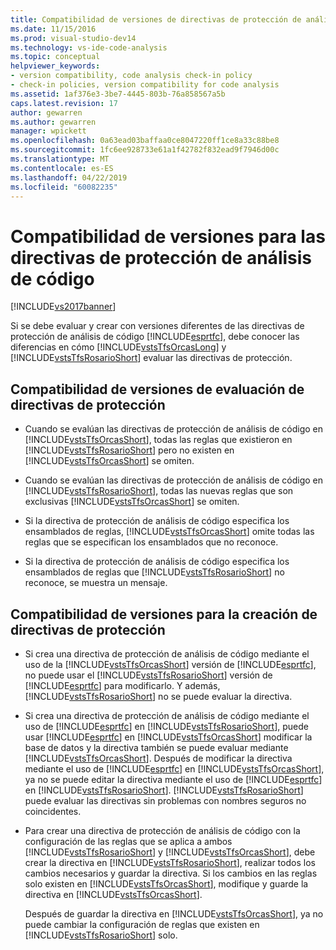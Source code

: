 ```yaml
---
title: Compatibilidad de versiones de directivas de protección de análisis de código | Documentos de Microsoft
ms.date: 11/15/2016
ms.prod: visual-studio-dev14
ms.technology: vs-ide-code-analysis
ms.topic: conceptual
helpviewer_keywords:
- version compatibility, code analysis check-in policy
- check-in policies, version compatibility for code analysis
ms.assetid: 1af376e3-3be7-4445-803b-76a858567a5b
caps.latest.revision: 17
author: gewarren
ms.author: gewarren
manager: wpickett
ms.openlocfilehash: 0a63ead03baffaa0ce8047220ff1ce8a33c88be8
ms.sourcegitcommit: 1fc6ee928733e61a1f42782f832ead9f7946d00c
ms.translationtype: MT
ms.contentlocale: es-ES
ms.lasthandoff: 04/22/2019
ms.locfileid: "60082235"
---
```

# <a name="version-compatibility-for-code-analysis-check-in-policies"></a>Compatibilidad de versiones para las directivas de protección de análisis de código
[!INCLUDE[vs2017banner](../includes/vs2017banner.md)]

Si se debe evaluar y crear con versiones diferentes de las directivas de protección de análisis de código [!INCLUDE[esprtfc](../includes/esprtfc-md.md)], debe conocer las diferencias en cómo [!INCLUDE[vstsTfsOrcasLong](../includes/vststfsorcaslong-md.md)] y [!INCLUDE[vstsTfsRosarioShort](../includes/vststfsrosarioshort-md.md)] evaluar las directivas de protección.  
  
## <a name="version-compatibility-for-evaluating-check-in-policies"></a>Compatibilidad de versiones de evaluación de directivas de protección  
  
- Cuando se evalúan las directivas de protección de análisis de código en [!INCLUDE[vstsTfsOrcasShort](../includes/vststfsorcasshort-md.md)], todas las reglas que existieron en [!INCLUDE[vstsTfsRosarioShort](../includes/vststfsrosarioshort-md.md)] pero no existen en [!INCLUDE[vstsTfsOrcasShort](../includes/vststfsorcasshort-md.md)] se omiten.  
  
- Cuando se evalúan las directivas de protección de análisis de código en [!INCLUDE[vstsTfsRosarioShort](../includes/vststfsrosarioshort-md.md)], todas las nuevas reglas que son exclusivas [!INCLUDE[vstsTfsOrcasShort](../includes/vststfsorcasshort-md.md)] se omiten.  
  
- Si la directiva de protección de análisis de código especifica los ensamblados de reglas, [!INCLUDE[vstsTfsOrcasShort](../includes/vststfsorcasshort-md.md)] omite todas las reglas que se especifican los ensamblados que no reconoce.  
  
- Si la directiva de protección de análisis de código especifica los ensamblados de reglas que [!INCLUDE[vstsTfsRosarioShort](../includes/vststfsrosarioshort-md.md)] no reconoce, se muestra un mensaje.  
  
## <a name="version-compatibility-for-authoring-check-in-policies"></a>Compatibilidad de versiones para la creación de directivas de protección  
  
- Si crea una directiva de protección de análisis de código mediante el uso de la [!INCLUDE[vstsTfsOrcasShort](../includes/vststfsorcasshort-md.md)] versión de [!INCLUDE[esprtfc](../includes/esprtfc-md.md)], no puede usar el [!INCLUDE[vstsTfsRosarioShort](../includes/vststfsrosarioshort-md.md)] versión de [!INCLUDE[esprtfc](../includes/esprtfc-md.md)] para modificarlo. Y además, [!INCLUDE[vstsTfsRosarioShort](../includes/vststfsrosarioshort-md.md)] no se puede evaluar la directiva.  
  
- Si crea una directiva de protección de análisis de código mediante el uso de [!INCLUDE[esprtfc](../includes/esprtfc-md.md)] en [!INCLUDE[vstsTfsRosarioShort](../includes/vststfsrosarioshort-md.md)], puede usar [!INCLUDE[esprtfc](../includes/esprtfc-md.md)] en [!INCLUDE[vstsTfsOrcasShort](../includes/vststfsorcasshort-md.md)] modificar la base de datos y la directiva también se puede evaluar mediante [!INCLUDE[vstsTfsOrcasShort](../includes/vststfsorcasshort-md.md)]. Después de modificar la directiva mediante el uso de [!INCLUDE[esprtfc](../includes/esprtfc-md.md)] en [!INCLUDE[vstsTfsOrcasShort](../includes/vststfsorcasshort-md.md)], ya no se puede editar la directiva mediante el uso de [!INCLUDE[esprtfc](../includes/esprtfc-md.md)] en [!INCLUDE[vstsTfsRosarioShort](../includes/vststfsrosarioshort-md.md)]. [!INCLUDE[vstsTfsRosarioShort](../includes/vststfsrosarioshort-md.md)] puede evaluar las directivas sin problemas con nombres seguros no coincidentes.  
  
- Para crear una directiva de protección de análisis de código con la configuración de las reglas que se aplica a ambos [!INCLUDE[vstsTfsRosarioShort](../includes/vststfsrosarioshort-md.md)] y [!INCLUDE[vstsTfsOrcasShort](../includes/vststfsorcasshort-md.md)], debe crear la directiva en [!INCLUDE[vstsTfsRosarioShort](../includes/vststfsrosarioshort-md.md)], realizar todos los cambios necesarios y guardar la directiva. Si los cambios en las reglas solo existen en [!INCLUDE[vstsTfsOrcasShort](../includes/vststfsorcasshort-md.md)], modifique y guarde la directiva en [!INCLUDE[vstsTfsOrcasShort](../includes/vststfsorcasshort-md.md)].  
  
     Después de guardar la directiva en [!INCLUDE[vstsTfsOrcasShort](../includes/vststfsorcasshort-md.md)], ya no puede cambiar la configuración de reglas que existen en [!INCLUDE[vstsTfsRosarioShort](../includes/vststfsrosarioshort-md.md)] solo.
